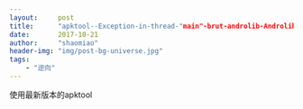 ```yaml
---
layout:     post
title:      "apktool--Exception-in-thread-"main"-brut-androlib-AndrolibException--C"
date:       2017-10-21
author:     "shaomiao"
header-img: "img/post-bg-universe.jpg"
tags:
    - "逆向"
---
```

使用最新版本的apktool
